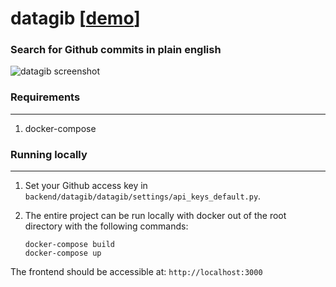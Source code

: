 # datagib [[demo](https://datagib.fulcircle.io)]
### Search for Github commits in plain english

![datagib screenshot](https://www.fulcircle.io/images/datagib.png)

### Requirements 
---
1. docker-compose


### Running locally
---
1. Set your Github access key in `backend/datagib/datagib/settings/api_keys_default.py`.
 
2. The entire project can be run locally with docker out of the root directory with the following commands:
    ```
    docker-compose build
    docker-compose up
    ```

The frontend should be accessible at: `http://localhost:3000`
